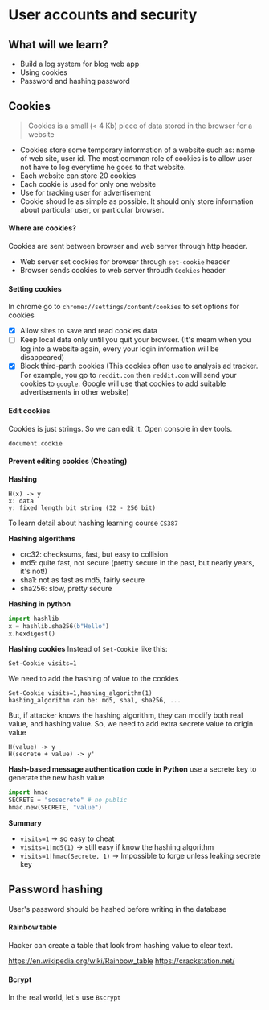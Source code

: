 # User accounts and security

## What will we learn?
- Build a log system for blog web app
- Using cookies
- Password and hashing password

## Cookies
> Cookies is a small (< 4 Kb) piece of data stored in the browser for a website

- Cookies store some temporary information of a website such as: name of web site, user id. The most common role of cookies is to allow user not have to log everytime he goes to that website. 
- Each website can store 20 cookies
- Each cookie is used for only one website
- Use for tracking user for advertisement
- Cookie shoud le as simple as possible. It should only store information about particular user, or particular browser.

#### Where are cookies?
Cookies are sent between browser and web server through http header.

- Web server set cookies for browser through `set-cookie`  header
- Browser sends cookies to web server throudh `Cookies` header

#### Setting cookies
In chrome go to `chrome://settings/content/cookies` to set options for cookies
- [x] Allow sites to save and read cookies data
- [ ] Keep local data only until you quit your browser. (It's meam when you log into a website again, every your login information will be disappeared)
- [x] Block third-parth cookies (This cookies often use to analysis ad tracker. For example, you go to `reddit.com` then `reddit.com` will send your cookies to `google`. Google will use that cookies to add suitable advertisements in other website)

#### Edit cookies
Cookies is just strings. So we can edit it.
Open console in dev tools.
```
document.cookie
```

#### Prevent editing cookies (Cheating)
**Hashing**
```
H(x) -> y
x: data
y: fixed length bit string (32 - 256 bit)
```

To learn detail about hashing learning course `CS387`

**Hashing algorithms**
- crc32: checksums, fast, but easy to collision
- md5: quite fast, not secure (pretty secure in the past, but nearly years, it's not!)
- sha1: not as fast as md5, fairly secure
- sha256: slow, pretty secure

**Hashing in python**
```python
import hashlib
x = hashlib.sha256(b"Hello")
x.hexdigest()
```

**Hashing cookies**
Instead of `Set-Cookie` like this:
```
Set-Cookie visits=1
```

We need to add the hashing of value to the cookies
```
Set-Cookie visits=1,hashing_algorithm(1)
hashing_algorithm can be: md5, sha1, sha256, ...
```

But, if attacker knows the hashing algorithm, they can modify both real value, and hashing value. So, we need to add extra secrete value to origin value
```
H(value) -> y
H(secrete + value) -> y'
```

**Hash-based message authentication code in Python**
use a secrete key to generate the new hash value
```python
import hmac
SECRETE = "sosecrete" # no public
hmac.new(SECRETE, "value")
```

**Summary**
- `visits=1` -> so easy to cheat
- `visits=1|md5(1)` -> still easy if know the hashing algorithm
- `visits=1|hmac(Secrete, 1)` -> Impossible to forge unless leaking secrete key

## Password hashing
User's password should be hashed before writing in the database

#### Rainbow table
Hacker can create a table that look from hashing value to clear text.

https://en.wikipedia.org/wiki/Rainbow_table
https://crackstation.net/

#### Bcrypt
In the real world, let's use `Bscrypt`




